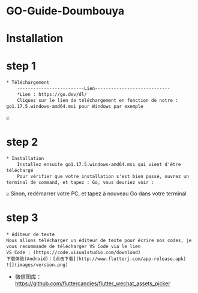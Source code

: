# GO-Guide-Doumbouya


# Installation
# step 1 
	* Téléchargement
		-------------------------Lien----------------------------
		*Lien : https://go.dev/dl/
		Cliquez sur le lien de téléchargement en fonction de notre : go1.17.5.windows-amd64.msi pour Windows par exemple
<img src="https://cdn.discordapp.com/attachments/917033946758402048/918874336977379378/download_golang.png" style="zoom:50%;" />

# step 2
	* Installation
		Installez ensuite go1.17.5.windows-amd64.msi qui vient d'être téléchargé
		Pour vérifier que votre installation s'est bien passé, ouvrez un terminal de command, et tapez : Go, vous devriez voir :
<img src="https://cdn.discordapp.com/attachments/917033946758402048/918875034192326686/unknown.png" style="zoom:50%;" />
	Sinon, redémarrer votre PC, et tapez à nouveau Go dans votre terminal

# step 3
	* éditeur de texte
	Nous allons télécharger un éditeur de texte pour écrire nos codes, je vous recommande de télécharger VS Code via le lien
	VS Code : (https://code.visualstudio.com/download)
	下载体验(Android)：[点击下载](http://www.flutterj.com/app-release.apk)
	![](images/version.png)
*  微信图库：https://github.com/fluttercandies/flutter_wechat_assets_picker


